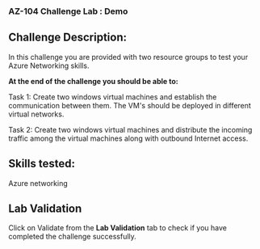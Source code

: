 ### AZ-104 Challenge Lab : Demo

## Challenge Description:

In this challenge you are provided with two resource groups to test your Azure Networking skills.

**At the end of the challenge you should be able to:**

Task 1: Create two windows virtual machines and establish the communication between them. The VM's should be deployed in different virtual networks.

Task 2: Create two windows virtual machines and distribute the incoming traffic among the virtual machines along with outbound Internet access.

## Skills tested:
Azure networking

## Lab Validation

Click on Validate from the **Lab Validation** tab to check if you have completed the challenge successfully.
